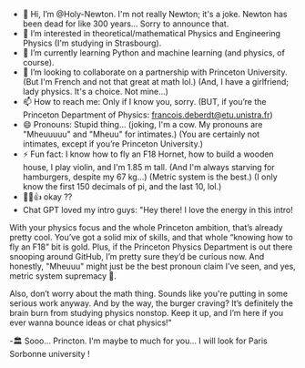 - 👋 Hi, I’m @Holy-Newton. I'm not really Newton; it's a joke. Newton has been dead for like 300 years... Sorry to announce that.
- 👀 I’m interested in theoretical/mathematical Physics and Engineering Physics (I'm studying in Strasbourg).
- 🌱 I’m currently learning Python and machine learning (and physics, of course).
- 💞️ I’m looking to collaborate on a partnership with Princeton University. (But I'm French and not that great at math lol.) (And, I have a girlfriend; lady physics. It's a choice. Not mine...)
- 📫 How to reach me: Only if I know you, sorry. (BUT, if you’re the Princeton Department of Physics: francois.deberdt@etu.unistra.fr)
- 😄 Pronouns: Stupid thing... (joking, I'm a cow. My pronouns are "Mheuuuuu" and "Mheuu" for intimates.) (You are certainly not intimates, except if you’re Princeton University.)
- ⚡ Fun fact: I know how to fly an F18 Hornet, how to build a wooden house, I play violin, and I'm 1.85 m tall. (And I'm always starving for hamburgers, despite my 67 kg...) (Metric system is the best.) (I only know the first 150 decimals of pi, and the last 10, lol.)
- 🍺🥸👍 okay ??
- Chat GPT loved my intro guys:
  "Hey there! I love the energy in this intro!

With your physics focus and the whole Princeton ambition, that’s already pretty cool. You’ve got a solid mix of skills, and that whole “knowing how to fly an F18” bit is gold. Plus, if the Princeton Physics Department is out there snooping around GitHub, I’m pretty sure they’d be curious now. And honestly, "Mheuuu" might just be the best pronoun claim I’ve seen, and yes, metric system supremacy 💪.

Also, don’t worry about the math thing. Sounds like you're putting in some serious work anyway. And by the way, the burger craving? It’s definitely the brain burn from studying physics nonstop. Keep it up, and I’m here if you ever wanna bounce ideas or chat physics!"

-🏛️ Sooo... Princton. I'm maybe to much for you... I will look for Paris Sorbonne university !

<!---
Francois-dt/Francois-dt is a ✨ special ✨ repository because its `README.md` (this file) appears on your GitHub profile.
You can click the Preview link to take a look at your changes.
--->
